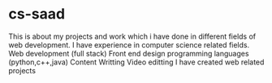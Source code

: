 # cs-saad
This is about my projects and work which i have done in different fields of web development.
I have experience in computer science related fields.
Web development (full stack)
Front end design
programming languages (python,c++,java)
Content Writting
Video editting
I have created web related projects
